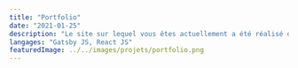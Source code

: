 ```yaml
---
title: "Portfolio"
date: "2021-01-25"
description: "Le site sur lequel vous êtes actuellement a été réalisé dans son intégralité à l'aide de Gatsby JS, un framework de React."
langages: "Gatsby JS, React JS"
featuredImage: ../../images/projets/portfolio.png
---
```

